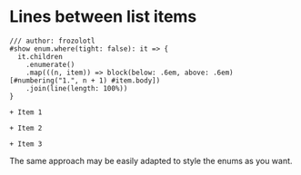 # Lines between list items

```typ
/// author: frozolotl
#show enum.where(tight: false): it => {
  it.children
    .enumerate()
    .map(((n, item)) => block(below: .6em, above: .6em)[#numbering("1.", n + 1) #item.body])
    .join(line(length: 100%))
}

+ Item 1

+ Item 2

+ Item 3
```

The same approach may be easily adapted to style the enums as you want.
